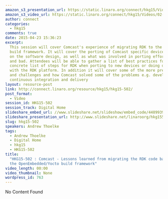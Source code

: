 ```yaml
---
amazon_s3_presentation_url: https://static.linaro.org/connect/hkg15/Videos/02-13-Friday/HKG15-502.pdf
amazon_s3_video_url: https://static.linaro.org/connect/hkg15/Videos/02-13-Friday/170106%20HKG15%20502%20ARM%20Trusted%20Firmware%20Evolution.mp4
author: connect
categories:
  - hkg15
comments: true
date: 2015-04-23 15:36:23
excerpt:
  This session will cover Comcast's experience of migrating RDK to the OpenEmbedded
  build framework. It will cover the porting of Comcast specific devices and the impact
  on the software design, as well as what was involved in porting efforts - both good
  and bad. Attendees will be able to gather a list of best practices for OE and a
  concrete list of steps for RDK when porting to new devices or doing development
  with the RDK platform. In addition it will cover some of the more pressing issues
  and challenges and how Comcast solved some of the problems e.g. developer workflow,
  continuous integration and delivery
layout: resource-post
link: http://connect.linaro.org/resource/hkg15/hkg15-502/
post_format:
  - Video
session_id: HKG15-502
session_track: Digital Home
slideshare_embed_url: //www.slideshare.net/slideshow/embed_code/44899399
slideshare_presentation_url: http://www.slideshare.net/linaroorg/hkg15502-arm-trusted-firmware-evolution
slug: hkg15-502
speakers: Andrew Thoelke
tags:
  - Andrew Thoelke
  - Digital Home
  - hkg15
  - HKG15-502
title:
  "HKG15-502 : Comcast - Lessons learned from migrating the RDK code base to
  the OpenEmbedded/Yocto build framework"
video_length: 00:00
video_thumbnail: None
wordpress_id: 763
---
```


No Content Found
